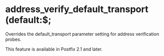 # address_verify_default_transport (default:$; 


Overrides the default_transport parameter setting for address
verification probes.



This feature is available in Postfix 2.1 and later.



